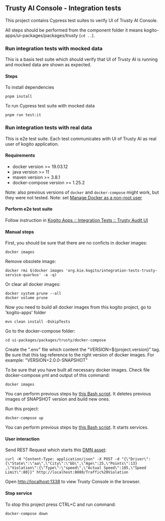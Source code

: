 ## Trusty AI Console - Integration tests

This project contains Cypress test suites to verify UI of Trusty AI Console.

All steps should be performed from the component folder it means kogito-apps/ui-packages/packages/trusty (`cd ..`).

### Run integration tests with mocked data

This is a basis test suite which should verify that UI of Trusty AI is running and mocked data are shown as expected.

#### Steps

To install dependencies

```
pnpm install
```

To run Cypress test suite with mocked data

```
pnpm run test:it
```

### Run integration tests with real data

This is e2e test suite. Each test communicates with UI of Trusty AI as real user of kogito application.

#### Requirements

- docker version >= 19.03.12
- java version >= 11
- maven version >= 3.8.1
- docker-compose version >= 1.25.2

Note: also previous versions of `docker` and `docker-compose` might work, but they were not tested.
Note: set [Manage Docker as a non-root user](https://docs.docker.com/engine/install/linux-postinstall/)

#### Perform e2e test suite

Follow instruction in [Kogito Apps :: Integration Tests :: Trusty Audit UI](../../../../apps-integration-tests/integration-tests-trusty-audit)

#### Manual steps

First, you should be sure that there are no conficts in docker images:

```
docker images
```

Remove obsolete image:

```
docker rmi $(docker images 'org.kie.kogito/integration-tests-trusty-service-quarkus' -a -q)
```

Or clear all docker images:

```
docker system prune --all
docker volume prune
```

Now you need to build all docker images from this kogito project, go to 'kogito-apps' folder

```
mvn clean install -DskipTests
```

Go to the docker-compose folder:

```
cd ui-packages/packages/trusty/docker-compose
```

Create the ".env" file which content the "VERSION=\${project.version}" tag. Be sure that this tag reference to the right version of docker images. For example: "VERSION=2.0.0-SNAPSHOT"

To be sure that you have built all necessary docker images. Check file docker-compose.yml and output of this command:

```
docker images
```

You can perform previous steps by [this Bash script](docker-compose/build.sh). It deletes previous images of SNAPSHOT version and build new ones.

Run this project:

```
docker-compose up
```

You can perform previous steps by [this Bash script](docker-compose/start_docker.sh). It starts services.

#### User interaction

Send REST Request which starts this [DMN asset](https://kiegroup.github.io/kogito-online/?file=https://raw.githubusercontent.com/kiegroup/kogito-apps/main/apps-integration-tests/integration-tests-trusty-service/integration-tests-trusty-service-common/src/main/resources/TrafficViolation.dmn#/editor/dmn):

```
curl -H "Content-Type: application/json" -X POST -d "{\"Driver\":
{\"State\":\"aa\",\"City\":\"bb\",\"Age\":25,\"Points\":13}
,\"Violation\":{\"Type\":\"speed\",\"Actual Speed\":105,\"Speed Limit\":80}}" http://localhost:8080/Traffic%20Violation
```

Open [http://localhost:1338](http://localhost:1338) to view Trusty Console in the browser.

#### Stop service

To stop this project press CTRL+C and run command:

```
docker-compose down
```
